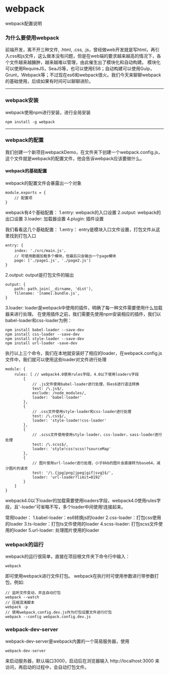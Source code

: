 # webpack
webpack配置说明

### 为什么要使用webpack
前端开发，离不开三种文件, .html, .css, .js，曾经做web开发就是写html，再引入css和js文件，这么做本没有问题，但是在web端的要求越来越高的情况下，各个文件越来越臃肿，越来越难以管理，由此催生出了模块化和自动构建。
模块化可以使用RequireJS，SeaJS等，也可以使用ES6；自动构建可以使用Gulp，Grunt，Webpack等；不过现在es6和webpack很火。我们今天来聊聊webpack的基础使用，后续如果有时间可以聊聊进阶。

---

### webpack安装
webpack使用npm进行安装，进行全局安装
```
npm install -g webpack
```
---

### webpack的配置
我们创建一个新项目webpackDemo，在文件夹下创建一个webpack.config.js，这个文件就是webpack的配置文件，他会告诉webpack应该要做什么。

#### webpack的基础配置
webpack的配置文件会暴露出一个对象
```
module.exports = {
    // 配置项
}
```

webpack有4个基础配置：
1.entry: webpack的入口设置
2.output: webpack的出口设置
3.loader: 加载器设置
4.plugin: 插件设置

我们看看这几个基础配置：
1.entry：
entry是模块入口文件设置，打包文件从这里找到打包入口
```
entry: {
    index: './src/main.js'，
    // 可使用数据加载多个模块，但最后只会输出一个page模块
    page: ['./page1.js', './page2.js']
}
```

2.output:
output是打包文件的输出
```
output: {
    path: path.join(__dirname, 'dist'),
    filename: '[name].bundle.js',
}
```

3.loader:
loader是webpack中使用的插件，明确了每一种文件需要使用什么加载器来进行处理。
在使用插件之前，我们需要先使用npm安装相应的插件，我们以babel-loader和css-loader为例：
```
npm install babel-loader --save-dev
npm install css-loader --save-dev
npm install style-loader --save-dev
npm install url-loader -save-dev
```
执行以上三个命令，我们在本地就安装好了相应的loader，在webpack.config.js文件中，我们就可以使用这些loader对文件进行处理

```
module: {
    rules: [ // webpack4.0使用rules字段，4.0以下使用loaders字段
        {
            // .js文件使用babel-loader进行处理，将es6进行语法转换
            test: /\.js$/,
            exclude: /node_modules/,
            loader: 'babel-loader'
        },
        {
            // .css文件使用style-loader和css-loader进行处理
            test: /\.css$/,
            loader: 'style-loader!css-loader'
        },
        {
            // .scss文件使用使用style-loader，css-loader，sass-loader进行处理
            test: /\.scss$/,
            loader: 'style!css!scss!?sourceMap'
        },
        {
            // 图片使用url-loader进行处理，小于8kb的图片会直接转为base64，减少图片的请求
            test: '/\.{jpg|png|jpeg|gif|svg}$/',
            loader: 'url-loader?limit=8192'
        }
    ]
}
```
webpack4.0以下loader的加载需要使用loaders字段，webpack4.0使用rules字段，且'-loader'可省略不写，多个loader中间使用!连接起来。


常用loader：
1.babel-loader：es6转换js的loader
2.css-loader：打包css使用的loader
3.ts-loader：打包ts文件使用的loader
4.scss-loader: 打包scss文件使用的loader
5.url-loader: 处理图片使用的loader

### webpack的运行
webpack的运行很简单，直接在项目根文件夹下命令行中输入：
```
webpack
```
即可使用webpack进行文件打包。
webpack在执行时可使用参数进行带参数打包，例如:
```
// 监听文件变动，并且自动打包
webpack --watch
// 压缩混淆脚本
webpack -p
// 使用webpack.config.dev.js作为打包设置文件进行打包
webpack --config webpack.config.dev.js
```


### webpack-dev-server
webpack-dev-server是webpack内置的一个简易服务器，使用
```
webpack-dev-server
```
来启动服务器，默认端口3000，启动后在浏览器输入 http://localhost:3000 来访问，再启动的过程中，会自动打包文件。

